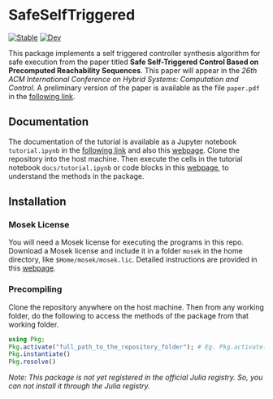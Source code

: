 # SafeSelfTriggered

[![Stable](https://img.shields.io/badge/docs-stable-blue.svg)](https://htmlpreview.github.io/?https://github.com/asarvind/SafeSelfTriggered.jl/blob/main/docs/tutorial.html)
[![Dev](https://img.shields.io/badge/docs-dev-blue.svg)](https://htmlpreview.github.io/?https://github.com/asarvind/SafeSelfTriggered.jl/blob/main/docs/tutorial.html)

This package implements a self triggered controller synthesis algorithm for safe execution from the paper titled **Safe Self-Triggered Control Based on Precomputed Reachability Sequences**.  This paper will appear in the *26th ACM International Conference on Hybrid Systems: Computation and Control*.  A preliminary version of the paper is available as the file `paper.pdf` in the [following link](https://github.com/asarvind/SafeSelfTriggered.jl/tree/main/docs).

## Documentation
The documentation of the tutorial is available as a Jupyter notebook `tutorial.ipynb` in the [following link](https://github.com/asarvind/SafeSelfTriggered.jl/tree/main/docs) and also this [webpage](https://htmlpreview.github.io/?https://github.com/asarvind/SafeSelfTriggered.jl/blob/main/docs/tutorial.html).  Clone the repository into the host machine.  Then execute the cells in the tutorial notebook `docs/tutorial.ipynb` or code blocks in this [webpage](https://htmlpreview.github.io/?https://github.com/asarvind/SafeSelfTriggered.jl/blob/main/docs/tutorial.html), to understand the methods in the package.

## Installation 

### Mosek License
You will need a Mosek license for executing the programs in this repo.  Download a Mosek license and include it in a folder `mosek` in the home directory, like `$Home/mosek/mosek.lic`.  Detailed instructions are provided in this [webpage](https://docs.mosek.com/latest/install/installation.html).  

### Precompiling
Clone the repository anywhere on the host machine. Then from any working folder, do the following to access the methods of the package from that working folder.
```julia   
using Pkg;
Pkg.activate("full_path_to_the_repository_folder"); # Eg. Pkg.activate("/Users/arvind/main/programs/devpackages/SafeSelfTriggered.jl")
Pkg.instantiate()
Pkg.resolve()
```

*Note: This package is not yet registered in the official Julia registry.  So, you can not install it through the Julia registry.*